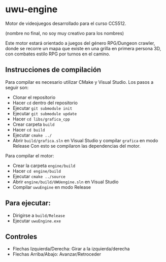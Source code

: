 # uwu-engine

Motor de videojuegos desarrollado para el curso CC5512.

(nombre no final, no soy muy creativo para los nombres)

Este motor estará orientado a juegos del género RPG/Dungeon crawler, donde se recorre un mapa que existe en una grilla en primera persona 3D, con combates estilo RPG por turnos en el camino.

## Instrucciones de compilación

Para compilar es necesario utilizar CMake y Visual Studio. Los pasos a seguir son:

* Clonar el repositorio
* Hacer `cd` dentro del repositorio
* Ejecutar `git submodule init`
* Ejecutar `git submodule update`
* Hacer `cd libs/grafica_cpp`
* Crear carpeta `build`
* Hacer `cd build`
* Ejecutar `cmake ../`
* Abrir `build/grafica.sln` en Visual Studio y compilar `grafica` en modo Release
Con esto se compilaron las dependencias del motor.

Para compilar el motor:
* Crear la carpeta `engine/build`
* Hacer `cd engine/build`
* Ejecutar `cmake ../source`
* Abrir `engine/build/UWUengine.sln` en Visual Studio
* Compilar `uwuEngine` en modo Release

## Para ejecutar:
* Dirigirse a `build/Release`
* Ejecutar `uwuEngine.exe`

## Controles
* Flechas Izquierda/Derecha: Girar a la izquierda/derecha
* Flechas Arriba/Abajo: Avanzar/Retroceder
